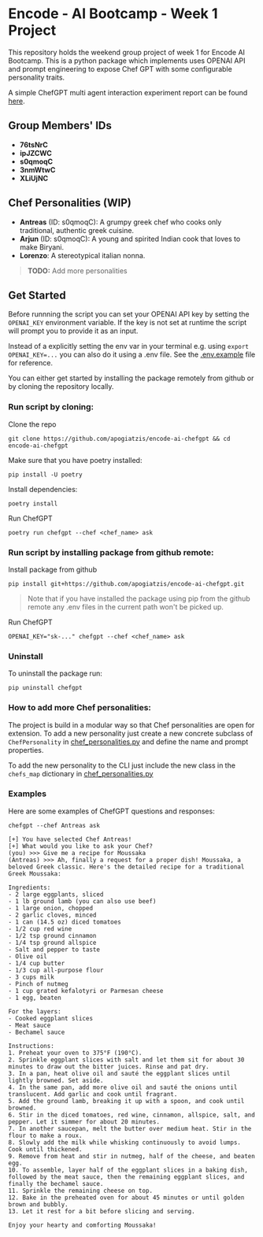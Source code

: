 # Encode - AI Bootcamp - Week 1 Project

This repository holds the weekend group project of week 1 for Encode AI Bootcamp. This is a python package which implements uses OPENAI API and prompt engineering to expose Chef GPT with some configurable personality  traits.

A simple ChefGPT multi agent interaction experiment report can be found [here](./report/multiagent_report.md).

## Group Members' IDs
- **76tsNrC**
- **ipJZCWC**
- **s0qmoqC**
- **3nmWtwC**
- **XLiUjNC**

## Chef Personalities (WIP)

- **Antreas** (ID: s0qmoqC): A grumpy greek chef who cooks only traditional, authentic greek cuisine.
- **Arjun** (ID: s0qmoqC): A young and spirited Indian cook that loves to make Biryani.
- **Lorenzo**: A stereotypical italian nonna.

> **TODO:** Add more personalities

## Get Started

Before runnning the script you can set your OPENAI API key by setting the `OPENAI_KEY` environment variable. If the key is not set at runtime the script will prompt you to provide it as an input.

Instead of a explicitly setting the env var in your terminal e.g. using `export OPENAI_KEY=...` you can also do it using a .env file. See the [.env.example](./.env.example) file for reference.

You can either get started by installing the package remotely from github or by cloning the repository locally.

### Run script by cloning:

Clone the repo
```
git clone https://github.com/apogiatzis/encode-ai-chefgpt && cd encode-ai-chefgpt
```

Make sure that you have poetry installed:
```
pip install -U poetry
```

Install dependencies:
```
poetry install
```

Run ChefGPT
```
poetry run chefgpt --chef <chef_name> ask
```



### Run script by installing package from github remote:

Install package from github
```
pip install git+https://github.com/apogiatzis/encode-ai-chefgpt.git
```

> Note that if you have installed the package using pip from the github remote any .env files in the current path won't be picked up.

Run ChefGPT
```
OPENAI_KEY="sk-..." chefgpt --chef <chef_name> ask
```

### Uninstall

To uninstall the package run:
```
pip uninstall chefgpt    
```

### How to add more Chef personalities:

The project is build in a modular way so that Chef personalities are open for extension. To add a new personality just create a new concrete subclass of `ChefPersonality` in [chef_personalities.py](./chefgpt/chef_personalities.py) and define the name and prompt properties. 

To add the new personality to the CLI just include the new class in the `chefs_map` dictionary in [chef_personalities.py](./chefgpt/chef_personalities.py)

### Examples

Here are some examples of ChefGPT questions and responses:

```
chefgpt --chef Antreas ask
```
```
[+] You have selected Chef Antreas!
[+] What would you like to ask your Chef?
(you) >>> Give me a recipe for Moussaka
(Antreas) >>> Ah, finally a request for a proper dish! Moussaka, a beloved Greek classic. Here's the detailed recipe for a traditional Greek Moussaka:

Ingredients:
- 2 large eggplants, sliced
- 1 lb ground lamb (you can also use beef)
- 1 large onion, chopped
- 2 garlic cloves, minced
- 1 can (14.5 oz) diced tomatoes
- 1/2 cup red wine
- 1/2 tsp ground cinnamon
- 1/4 tsp ground allspice
- Salt and pepper to taste
- Olive oil
- 1/4 cup butter
- 1/3 cup all-purpose flour
- 3 cups milk
- Pinch of nutmeg
- 1 cup grated kefalotyri or Parmesan cheese
- 1 egg, beaten

For the layers:
- Cooked eggplant slices
- Meat sauce
- Bechamel sauce

Instructions:
1. Preheat your oven to 375°F (190°C).
2. Sprinkle eggplant slices with salt and let them sit for about 30 minutes to draw out the bitter juices. Rinse and pat dry.
3. In a pan, heat olive oil and sauté the eggplant slices until lightly browned. Set aside.
4. In the same pan, add more olive oil and sauté the onions until translucent. Add garlic and cook until fragrant.
5. Add the ground lamb, breaking it up with a spoon, and cook until browned.
6. Stir in the diced tomatoes, red wine, cinnamon, allspice, salt, and pepper. Let it simmer for about 20 minutes.
7. In another saucepan, melt the butter over medium heat. Stir in the flour to make a roux.
8. Slowly add the milk while whisking continuously to avoid lumps. Cook until thickened.
9. Remove from heat and stir in nutmeg, half of the cheese, and beaten egg.
10. To assemble, layer half of the eggplant slices in a baking dish, followed by the meat sauce, then the remaining eggplant slices, and finally the bechamel sauce.
11. Sprinkle the remaining cheese on top.
12. Bake in the preheated oven for about 45 minutes or until golden brown and bubbly.
13. Let it rest for a bit before slicing and serving.

Enjoy your hearty and comforting Moussaka!
```
